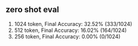 ## zero shot eval
1. 1024 token, Final Accuracy: 32.52% (333/1024)
2. 512 token, Final Accuracy: 16.02% (164/1024)
3. 256 token, Final Accuracy: 0.00% (0/1024)